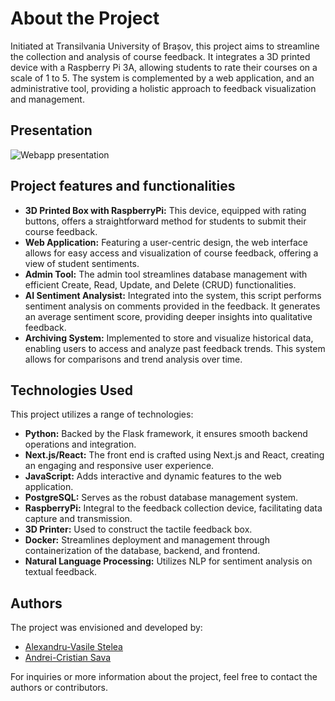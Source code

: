 # About the Project

Initiated at Transilvania University of Brașov, this project aims to streamline the collection and analysis of course feedback. It integrates a 3D printed device with a Raspberry Pi 3A, allowing students to rate their courses on a scale of 1 to 5. The system is complemented by a web application, and an administrative tool, providing a holistic approach to feedback visualization and management.

## Presentation

![Webapp presentation](https://github.com/alexandruvstelea/FeedBack_IESC/blob/master/ReadMe_Resources/feedback_presentation_gif.gif)

## Project features and functionalities

- **3D Printed Box with RaspberryPi:** This device, equipped with rating buttons, offers a straightforward method for students to submit their course feedback.
- **Web Application:** Featuring a user-centric design, the web interface allows for easy access and visualization of course feedback, offering a view of student sentiments.
- **Admin Tool:** The admin tool streamlines database management with efficient Create, Read, Update, and Delete (CRUD) functionalities.
- **AI Sentiment Analysist:** Integrated into the system, this script performs sentiment analysis on comments provided in the feedback. It generates an average sentiment score, providing deeper insights into qualitative feedback.
- **Archiving System:** Implemented to store and visualize historical data, enabling users to access and analyze past feedback trends. This system allows for comparisons and trend analysis over time.

## Technologies Used

This project utilizes a range of technologies:

- **Python:** Backed by the Flask framework, it ensures smooth backend operations and integration.
- **Next.js/React:** The front end is crafted using Next.js and React, creating an engaging and responsive user experience.
- **JavaScript:** Adds interactive and dynamic features to the web application.
- **PostgreSQL:** Serves as the robust database management system.
- **RaspberryPi:** Integral to the feedback collection device, facilitating data capture and transmission.
- **3D Printer:** Used to construct the tactile feedback box.
- **Docker:** Streamlines deployment and management through containerization of the database, backend, and frontend.
- **Natural Language Processing:** Utilizes NLP for sentiment analysis on textual feedback.

## Authors

The project was envisioned and developed by:

- [Alexandru-Vasile Stelea](https://www.linkedin.com/in/alexandrustelea)
- [Andrei-Cristian Sava](https://www.linkedin.com/in/cristianandreisava)

For inquiries or more information about the project, feel free to contact the authors or contributors.
